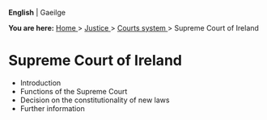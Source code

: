 **English** |  Gaeilge 

**You are here:** [ Home ](/en/) > [ Justice ](/en/justice/) > [ Courts system
](/en/justice/courts-system/) > Supreme Court of Ireland

#  Supreme Court of Ireland

  * Introduction 
  * Functions of the Supreme Court 
  * Decision on the constitutionality of new laws 
  * Further information 
